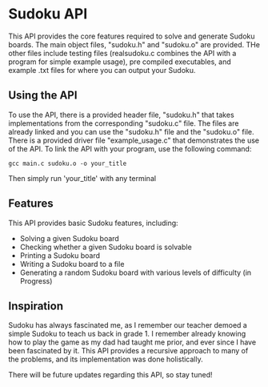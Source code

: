 # Sudoku API

This API provides the core features required to solve and generate Sudoku boards. The main object files, "sudoku.h" and "sudoku.o" are provided.
THe other files include testing files (realsudoku.c combines the API with a program for simple example usage), pre compiled executables, and 
example .txt files for where you can output your Sudoku.


## Using the API

To use the API, there is a provided header file, "sudoku.h" that takes implementations from the corresponding "sudoku.c" file.
The files are already linked and you can use the "sudoku.h" file and the "sudoku.o" file. There is a provided driver file
"example_usage.c" that demonstrates the use of the API. To link the API with your program, use the following command:

```
gcc main.c sudoku.o -o your_title
```
Then simply run 'your_title' with any terminal

## Features

This API provides basic Sudoku features, including:
- Solving a given Sudoku board
- Checking whether a given Sudoku board is solvable
- Printing a Sudoku board
- Writing a Sudoku board to a file
- Generating a random Sudoku board with various levels of difficulty (in Progress)


## Inspiration

Sudoku has always fascinated me, as I remember our teacher demoed a simple Sudoku to teach us back in grade 1. I remember already knowing
how to play the game as my dad had taught me prior, and ever since I have been fascinated by it. This API provides a recursive approach
to many of the problems, and its implementation was done holistically. 

There will be future updates regarding this API, so stay tuned!
